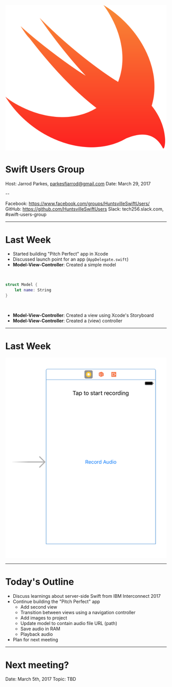 <!-- $size: 4:3 -->
<!-- page_number: true -->

![30% Swift Users Group Logo](../images/logo.png)
# Swift Users Group
Host: Jarrod Parkes, parkesfjarrod@gmail.com
Date: March 29, 2017

--

Facebook: https://www.facebook.com/groups/HuntsvilleSwiftUsers/
GitHub: https://github.com/HuntsvilleSwiftUsers
Slack: tech256.slack.com, #swift-users-group

---

# Last Week

- Started building "Pitch Perfect" app in Xcode
- Discussed launch point for an app (`AppDelegate.swift`)
- **Model-View-Controller**: Created a simple model

<br>

```swift
struct Model {    
    let name: String
}
```

<br>

- **Model-View-Controller**: Created a view using Xcode's Storyboard
- **Model-View-Controller**: Created a (view) controller

---

# Last Week

![50% Pitch Perfect v0](../images/2017-02-22.png)

---

# Today's Outline

- Discuss learnings about server-side Swift from IBM Interconnect 2017
- Continue building the "Pitch Perfect" app
	- Add second view
	- Transition between views using a navigation controller
	- Add images to project
	- Update model to contain audio file URL (path)
	- Save audio in RAM
	- Playback audio
- Plan for next meeting

---

# Next meeting?

Date: March 5th, 2017
Topic: TBD
